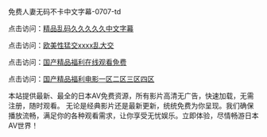 
免费人妻无码不卡中文字幕-0707-td


点击访问：<a href="https://gda-c7m.pages.dev/">精品乱码久久久久久中文字幕</a>

点击访问：<a href="https://cfad.pages.dev/">欧美性猛交xxxx乱大交</a>

点击访问：<a href="https://bered.pages.dev/">国产精品福利在线观看免费</a>

点击访问：<a href="https://vassv.pages.dev/">国产精品福利电影一区二区三区四区</a>


本站提供最新、最全的日本AV免费资源，所有影片高清无广告，快速加载，无需注册，随时观看。
无论是经典影片还是最新更新，统统免费为你呈现。我们确保播放流畅，满足你的各种观看需求，让你享受无忧娱乐。立即体验，尽情畅游日本AV世界！

<span style="display:none;">[Canonical link](https://github.com/nhanha20250707/nhanha04 ）</span>
